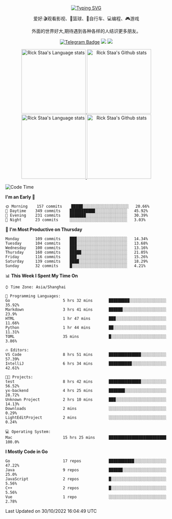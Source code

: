 <div align="center"> 

[![Typing SVG](https://readme-typing-svg.herokuapp.com?size=25&duration=2500&color=eeeeee&vCenter=true&width=200&height=40&lines=Hi+there+%F0%9F%91%8B%F0%9F%8F%BB;I'm+DanBai)](https://git.io/typing-svg)

爱好:🎬观看影视、🏀篮球、🚴自行车、💻编程、🎮游戏

外面的世界好大,期待遇到各种各样的人结识更多朋友。

[![Telegram Badge](https://img.shields.io/badge/-Telegram-blue?style=flat&logo=Telegram&logoColor=white)](https://t.me/danbai9420) 
[![](https://img.shields.io/badge/-Blog-brightgreen?style=flat&logo=Blogger&logoColor=white)](https://p00q.cn)
[![](https://img.shields.io/badge/-Email-red?style=flat&logo=Mail.Ru&logoColor=white)](mailto:danbai@88.com)
</div>

<!-- Light Mode -->
<div align="center"> 
<a href="https://github.com/anuraghazra/github-readme-stats#gh-light-mode-only">
<img height=200 src="https://github-readme-stats-git-master-rstaa-rickstaa.vercel.app/api/top-langs/?username=danbai225&layout=compact&langs_count=10&hide_border=1&role=OWNER,COLLABORATOR#gh-light-mode-only" alt="Rick Staa's Language stats" />
</a>
<a href="https://github.com/anuraghazra/github-readme-stats#gh-light-mode-only">
<img height=200 src="https://github-readme-stats-git-master-rstaa-rickstaa.vercel.app/api?username=danbai225&show_icons=true&count_private=true&line_height=28&hide_border=1&include_all_commits=true&card_width=450&role=OWNER,COLLABORATOR&exclude_repo=github-readme-stats#gh-light-mode-only" alt="Rick Staa's Github stats" />
</a>
</div>

<!-- Dark Mode -->
<div align="center"> 
<a href="https://github.com/anuraghazra/github-readme-stats#gh-dark-mode-only">
<img height=200 src="https://github-readme-stats-git-master-rstaa-rickstaa.vercel.app/api/top-langs/?username=danbai225&layout=compact&langs_count=10&hide_border=1&role=OWNER,COLLABORATOR&theme=github_dark#gh-dark-mode-only" alt="Rick Staa's Language stats" />
</a>
<a href="https://github.com/anuraghazra/github-readme-stats#gh-dark-mode-only">
<img height=200 src="https://github-readme-stats-git-master-rstaa-rickstaa.vercel.app/api?username=danbai225&show_icons=true&count_private=true&line_height=28&hide_border=1&include_all_commits=true&card_width=450&role=OWNER,COLLABORATOR&exclude_repo=github-readme-stats&theme=github_dark#gh-dark-mode-only" alt="Rick Staa's Github stats" />
</a>
</div>

<!--START_SECTION:waka-->
![Code Time](http://img.shields.io/badge/Code%20Time-120%20hrs%2033%20mins-blue)

**I'm an Early 🐤** 

```text
🌞 Morning    157 commits    █████░░░░░░░░░░░░░░░░░░░░   20.66% 
🌆 Daytime    349 commits    ███████████░░░░░░░░░░░░░░   45.92% 
🌃 Evening    231 commits    ███████░░░░░░░░░░░░░░░░░░   30.39% 
🌙 Night      23 commits     ░░░░░░░░░░░░░░░░░░░░░░░░░   3.03%

```
📅 **I'm Most Productive on Thursday** 

```text
Monday       109 commits    ███░░░░░░░░░░░░░░░░░░░░░░   14.34% 
Tuesday      104 commits    ███░░░░░░░░░░░░░░░░░░░░░░   13.68% 
Wednesday    100 commits    ███░░░░░░░░░░░░░░░░░░░░░░   13.16% 
Thursday     160 commits    █████░░░░░░░░░░░░░░░░░░░░   21.05% 
Friday       116 commits    ███░░░░░░░░░░░░░░░░░░░░░░   15.26% 
Saturday     139 commits    ████░░░░░░░░░░░░░░░░░░░░░   18.29% 
Sunday       32 commits     █░░░░░░░░░░░░░░░░░░░░░░░░   4.21%

```


📊 **This Week I Spent My Time On** 

```text
⌚︎ Time Zone: Asia/Shanghai

💬 Programming Languages: 
Go                       5 hrs 32 mins       █████████░░░░░░░░░░░░░░░░   35.92% 
Markdown                 3 hrs 41 mins       ██████░░░░░░░░░░░░░░░░░░░   23.9% 
HTML                     1 hr 47 mins        ███░░░░░░░░░░░░░░░░░░░░░░   11.66% 
Python                   1 hr 44 mins        ██░░░░░░░░░░░░░░░░░░░░░░░   11.31% 
TOML                     35 mins             █░░░░░░░░░░░░░░░░░░░░░░░░   3.86%

🔥 Editors: 
VS Code                  8 hrs 51 mins       ██████████████░░░░░░░░░░░   57.39% 
IntelliJ                 6 hrs 34 mins       ██████████░░░░░░░░░░░░░░░   42.61%

🐱‍💻 Projects: 
test                     8 hrs 42 mins       ██████████████░░░░░░░░░░░   56.52% 
yx-backend               4 hrs 25 mins       ███████░░░░░░░░░░░░░░░░░░   28.72% 
Unknown Project          2 hrs 10 mins       ███░░░░░░░░░░░░░░░░░░░░░░   14.13% 
Downloads                2 mins              ░░░░░░░░░░░░░░░░░░░░░░░░░   0.29% 
LightEditProject         2 mins              ░░░░░░░░░░░░░░░░░░░░░░░░░   0.24%

💻 Operating System: 
Mac                      15 hrs 25 mins      █████████████████████████   100.0%

```

**I Mostly Code in Go** 

```text
Go                       17 repos            ███████████░░░░░░░░░░░░░░   47.22% 
Java                     9 repos             ██████░░░░░░░░░░░░░░░░░░░   25.0% 
JavaScript               2 repos             █░░░░░░░░░░░░░░░░░░░░░░░░   5.56% 
C++                      2 repos             █░░░░░░░░░░░░░░░░░░░░░░░░   5.56% 
Vue                      1 repo              ░░░░░░░░░░░░░░░░░░░░░░░░░   2.78%

```



 Last Updated on 30/10/2022 16:04:49 UTC
<!--END_SECTION:waka-->
